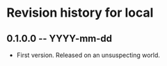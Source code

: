 # Revision history for local

## 0.1.0.0 -- YYYY-mm-dd

* First version. Released on an unsuspecting world.
